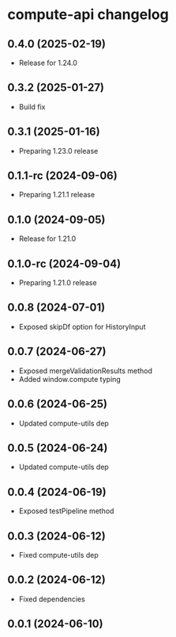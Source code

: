 # compute-api changelog

## 0.4.0 (2025-02-19)

- Release for 1.24.0

## 0.3.2 (2025-01-27)

- Build fix

## 0.3.1 (2025-01-16)

- Preparing 1.23.0 release

## 0.1.1-rc (2024-09-06)

- Preparing 1.21.1 release

## 0.1.0 (2024-09-05)

- Release for 1.21.0

## 0.1.0-rc (2024-09-04)

- Preparing 1.21.0 release

## 0.0.8 (2024-07-01)

- Exposed skipDf option for HistoryInput

## 0.0.7 (2024-06-27)

- Exposed mergeValidationResults method
- Added window.compute typing

## 0.0.6 (2024-06-25)

- Updated compute-utils dep

## 0.0.5 (2024-06-24)

- Updated compute-utils dep

## 0.0.4 (2024-06-19)

- Exposed testPipeline method

## 0.0.3 (2024-06-12)

- Fixed compute-utils dep

## 0.0.2 (2024-06-12)

- Fixed dependencies

## 0.0.1 (2024-06-10)
